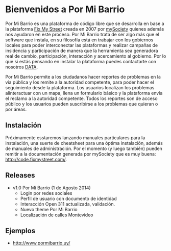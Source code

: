 # Bienvenidos a Por Mi Barrio

Por Mi Barrio es una plataforma de código libre que se desarrolla en base a la plataforma [Fix My Street](https://github.com/mysociety/fixmystreet) creada en 2007 por [mySociety](http://www.mysociety.org/) quienes además nos ayudaron en este proceso. Por Mi Barrio trata de ser algo más que el software que instala, en su filosofía está en trabajar con los gobiernos locales para poder interconectar las plataformas y realizar campañas de insidencia y participación de manera que la herramienta sea generadora real de cambio, participación, interacción y acercamiento al gobierno. Por lo que si estás pensando en instalar la plataforma puedes contactarte con nosotros [DATA](mailto:contacto@datauy.org).

Por Mi Barrio permite a los ciudadanos hacer reportes de problemas en la vía pública y los remite a la autoridad competente, para poder hacer el seguimiento desde la plataforma. Los usuarios localizan los problemas alinteractuar con un mapa, llena un formulario básico y la plataforma envía el reclamo a la autoridad competente. Todos los reportes son de acceso público y los usuarios pueden suscribirse a los problemas que quieran o por áreas.


## Instalación

Próximamente esstaremos lanzando manuales particulares para la instalación, una suerte de cheatsheet para una óptima instalación, además de manuales de administración. Por el momento (y luego también) pueden remitir a la documentación generada por mySociety que es muy buena: <http://code.fixmystreet.com/>.

## Releases
* v1.0 Por Mi Barrio (1 de Agosto 2014)
    - Login por redes sociales
    - Perfil de usuario con documento de identidad
    - Interacción Open 311 actualizada, validación.
    - Nuevo theme Por Mi Barrio
    - Localización de calles Montevideo

## Ejemplos

* <http://www.pormibarrio.uy/>

